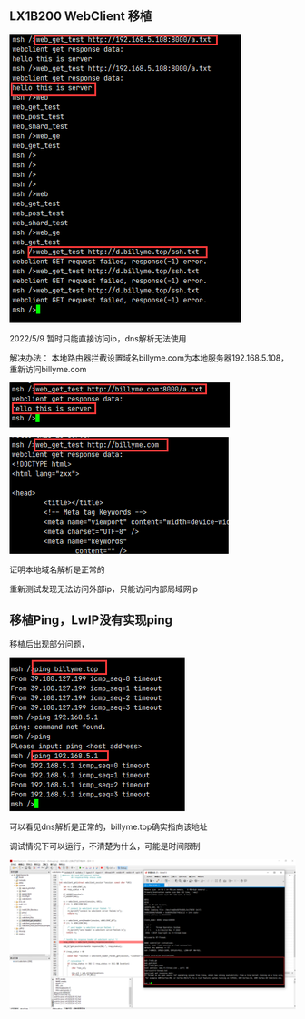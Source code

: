 ## LX1B200 WebClient 移植



![](./pic/a.png)

2022/5/9 暂时只能直接访问ip，dns解析无法使用



解决办法： 本地路由器拦截设置域名billyme.com为本地服务器192.168.5.108， 重新访问billyme.com

![](./pic/b.png)



![](./pic/c.png)

证明本地域名解析是正常的

重新测试发现无法访问外部ip，只能访问内部局域网ip



## 移植Ping，LwIP没有实现ping

移植后出现部分问题，

![](./pic/d.png)

可以看见dns解析是正常的，billyme.top确实指向该地址

调试情况下可以运行，不清楚为什么，可能是时间限制

![](./pic/e.png)

